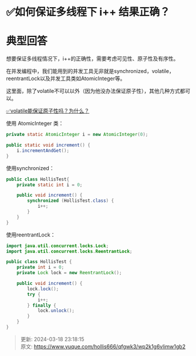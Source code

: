 # ✅如何保证多线程下 i++ 结果正确？

# 典型回答


想要保证多线程情况下，i++的正确性，需要考虑可见性、原子性及有序性。



在并发编程中，我们能用到的并发工具无非就是synchronized，volatile，reentrantLock以及并发工具类如AtomicInteger等。



这里面，除了volatile不可以以外（因为他没办法保证原子性），其他几种方式都可以。



[✅volatile能保证原子性吗？为什么？](https://www.yuque.com/hollis666/qfgwk3/aylaul)



使用 AtomicInteger 类：



```java
private static AtomicInteger i = new AtomicInteger(0);

public static void increment() {
    i.incrementAndGet();
}
```



使用synchronized：



```java
public class HollisTest{
    private static int i = 0;

    public void increment() {
        synchronized (HollisTest.class) {
            i++;
        }
    }
}

```



使用reentrantLock：



```java
import java.util.concurrent.locks.Lock;
import java.util.concurrent.locks.ReentrantLock;

public class HollisTest {
    private int i = 0;
    private Lock lock = new ReentrantLock();

    public void increment() {
        lock.lock();
        try {
            i++;
        } finally {
            lock.unlock();
        }
    }
}

```



> 更新: 2024-03-18 23:18:15  
> 原文: <https://www.yuque.com/hollis666/qfgwk3/wp2k1g6vlimw1gb2>
